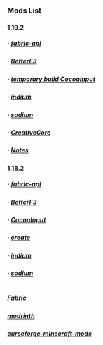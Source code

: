 ### Mods List
#### 1.19.2
##### · [fabric-api](https://modrinth.com/mod/fabric-api/version/0.62.0%2B1.19.2)
##### · [BetterF3](https://modrinth.com/mod/betterf3/version/1.3.2)
##### · [temporary build CocoaInput](https://github.com/Korea-Minecraft-Forum/CocoaInput/releases/tag/4.1.0-0)
##### · [indium](https://modrinth.com/mod/indium/version/1.0.9%2Bmc1.19.2)
##### · [sodium](https://modrinth.com/mod/sodium/version/mc1.19.2-0.4.4)
##### · [CreativeCore](https://www.curseforge.com/minecraft/mc-mods/creativecore/files/3827354)
##### · [Notes](https://www.curseforge.com/minecraft/mc-mods/notes/files/3937913)
#### 1.18.2
##### · [fabric-api](https://modrinth.com/mod/fabric-api/version/0.59.0%2B1.18.2)
##### · [BetterF3](https://modrinth.com/mod/betterf3/version/1.2.5.1)
##### · [CocoaInput](https://www.curseforge.com/minecraft/mc-mods/cocoainput/files/3554724)
##### · [create](https://modrinth.com/mod/create-fabric/version/1.18.2-0.5.0e-733)
##### · [indium](https://modrinth.com/mod/indium/version/1.0.7%2Bmc1.18.2)
##### · [sodium](https://modrinth.com/mod/sodium/version/mc1.18.2-0.4.1)
#
##### [Fabric](https://fabricmc.net/)
##### [modrinth](https://modrinth.com/mods)
##### [curseforge-minecraft-mods](https://www.curseforge.com/minecraft/mc-mods)
